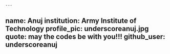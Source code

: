 	---
name: Anuj
institution: Army Institute of Technology
profile_pic: underscoreanuj.jpg
quote: may the codes be with you!!!
github_user: underscoreanuj
---
